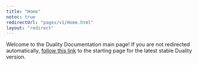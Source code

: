 ```yaml
---
title: "Home"
notoc: true
redirectUrl: "pages/v1/Home.html"
layout: "redirect"
---
```


Welcome to the Duality Documentation main page! If you are not redirected automatically, [follow this link](pages/v1/Home.html) to the starting page for the latest stable Duality version.